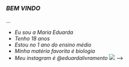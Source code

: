 ### _BEM VINDO_
...
- _Eu sou a Maria Eduarda_
- _Tenho 18 anos_
- _Estou no 1 ano do ensino médio_
- _Minha matéria favorita é biologia_
- _Meu instagram é @eduardalivramento_
  ![](https://media.tenor.com/UYivmT6PPDgAAAAC/love-hearts.gif)
-->
